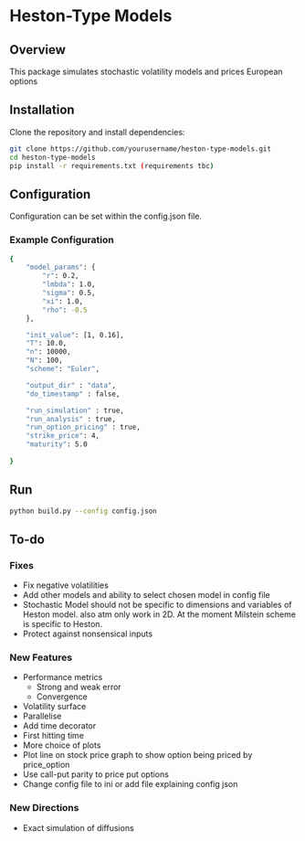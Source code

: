 # Heston-Type Models

## Overview
This package simulates stochastic volatility models and prices European options 

## Installation
Clone the repository and install dependencies:
```bash
git clone https://github.com/yourusername/heston-type-models.git
cd heston-type-models
pip install -r requirements.txt (requirements tbc)
```

## Configuration 
Configuration can be set within the config.json file. 
### Example Configuration
```bash
{
    "model_params": {
        "r": 0.2,
        "lmbda": 1.0,
        "sigma": 0.5,
        "xi": 1.0,
        "rho": -0.5
    },

    "init_value": [1, 0.16],
    "T": 10.0,
    "n": 10000,
    "N": 100,
    "scheme": "Euler",

    "output_dir" : "data",
    "do_timestamp" : false,

    "run_simulation" : true,
    "run_analysis" : true, 
    "run_option_pricing" : true, 
    "strike_price": 4,
    "maturity": 5.0
    
}
```
## Run
```bash
python build.py --config config.json
```

## To-do
### Fixes
- Fix negative volatilities
- Add other models and ability to select chosen model in config file
- Stochastic Model should not be specific to dimensions and variables of Heston model. also atm only work in 2D. At the moment Milstein scheme is specific to Heston.
- Protect against nonsensical inputs

### New Features
- Performance metrics
   - Strong and weak error
   - Convergence
- Volatility surface
- Parallelise
- Add time decorator
- First hitting time
- More choice of plots
- Plot line on stock price graph to show option being priced by price_option
- Use call-put parity to price put options
- Change config file to ini or add file explaining config json

### New Directions
- Exact simulation of diffusions
